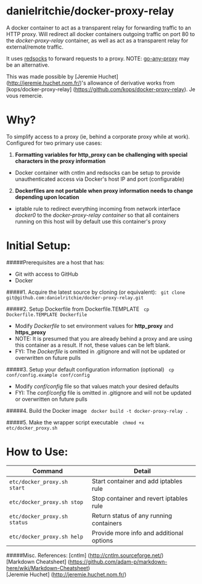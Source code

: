 danielritchie/docker-proxy-relay
==================
A docker container to act as a transparent relay for forwarding traffic to an HTTP proxy.  Will redirect all docker containers outgoing traffic on port 80 to the _docker-proxy-relay_ container, as well as act as a transparent relay for external/remote traffic.

It uses [redsocks](https://github.com/darkk/redsocks) to forward requests to a proxy. NOTE: [go-any-proxy](https://github.com/ryanchapman/go-any-proxy) may be an alternative.

This was made possible by [Jeremie Huchet] (http://jeremie.huchet.nom.fr/)'s allowance of derivative works from [kops/docker-proxy-relay] (https://github.com/kops/docker-proxy-relay).  Je vous remercie.

# Why?

To simplify access to a proxy (ie, behind a corporate proxy while at work).  Configured for two primary use cases:

1. **Formatting variables for http_proxy can be challenging with special characters in the proxy information**
  * Docker container with cntlm and redsocks can be setup to provide unauthenticated access via Docker's host IP and port (configurable)
2. **Dockerfiles are not portable when proxy information needs to change depending upon location**
  * iptable rule to redirect everything incoming from network interface _docker0_ to the _docker-proxy-relay container_ so that all containers running on this host will by default use this container's proxy

# Initial Setup:

#####Prerequisites are a host that has:
* Git with access to GitHub
* Docker

#####1. Acquire the latest source by cloning (or equivalent):
&nbsp;&nbsp;```git clone git@github.com:danielritchie/docker-proxy-relay.git```

#####2. Setup Dockerfile from Dockerfile.TEMPLATE
&nbsp;&nbsp;```cp Dockerfile.TEMPLATE Dockerfile```				
* Modify _Dockerfile_ to set environment values for **http_proxy** and **https_proxy**
* NOTE: It is presumed that you are already behind a proxy and are using this container as a result.  If not, these values can be left blank.
* FYI: The _Dockerfile_ is omitted in .gitignore and will not be updated or overwritten on future pulls

#####3. Setup your default configuration information (optional)
&nbsp;&nbsp;```cp conf/config.example conf/config```
  * Modify _conf/config_ file so that values match your desired defaults
  * FYI: The _conf/config_ file is omitted in .gitignore and will not be updated or overwritten on future pulls
		
#####4. Build the Docker image
&nbsp;&nbsp;```docker build -t docker-proxy-relay . ```

#####5. Make the wrapper script executable
&nbsp;&nbsp;```chmod +x etc/docker_proxy.sh```




# How to Use:

Command | Detail
---------------------------|----------------------------------
`etc/docker_proxy.sh start` | Start container and add iptables rule
`etc/docker_proxy.sh stop` | Stop container and revert iptables rule
`etc/docker_proxy.sh status` | Return status of any running containers
`etc/docker_proxy.sh help` |  Provide more info and additional options





#####Misc. References:
[cntlm] (http://cntlm.sourceforge.net/)  
[Markdown Cheatsheet] (https://github.com/adam-p/markdown-here/wiki/Markdown-Cheatsheet)  
[Jeremie Huchet] (http://jeremie.huchet.nom.fr/)  
